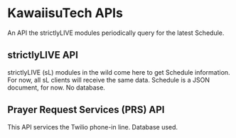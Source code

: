 # KawaiisuTech APIs
An API the strictlyLIVE modules periodically query for the latest Schedule.

## strictlyLIVE API
strictlyLIVE (sL) modules in the wild come here to get Schedule information.  For now, all sL clients will receive the same data. Schedule is a JSON document, for now.  No database.

## Prayer Request Services (PRS) API
This API services the Twilio phone-in line. Database used. 
